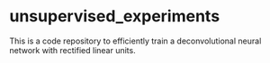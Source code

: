 unsupervised_experiments
================

This is a code repository to efficiently train a deconvolutional neural network with rectified linear units.
